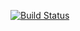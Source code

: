[![Build Status](https://travis-ci.org/Elvis-rugamba/broadcaster.svg?branch=v1)](https://travis-ci.org/Elvis-rugamba/broadcaster)